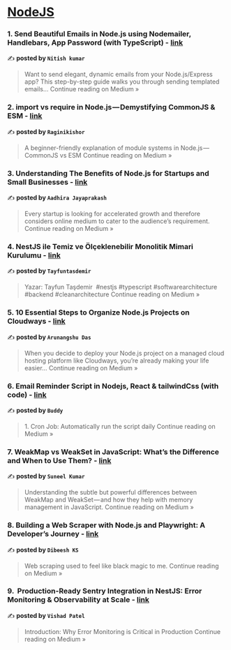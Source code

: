 
<h1><a href=https://medium.com/tag/nodejs/recommended target="_blank" rel="noopener noreferrer">NodeJS</a></h1>
<h3>1. Send Beautiful Emails in Node.js using Nodemailer, Handlebars, App Password (with TypeScript) - <a href="https://medium.com/@nitishjsr7209/send-beautiful-emails-in-node-js-using-nodemailer-handlebars-app-password-with-typescript-1408137c5dae?source=rss------nodejs-5" target="_blank" rel="noopener noreferrer">link</a></h3>

✍️ **posted by `Nitish kumar`**

<blockquote>Want to send elegant, dynamic emails from your Node.js/Express app? This step-by-step guide walks you through sending templated emails…
Continue reading on Medium »</blockquote>

<h3>2. import vs require in Node.js — Demystifying CommonJS & ESM - <a href="https://medium.com/@raginikishor5603/import-vs-require-in-node-js-demystifying-commonjs-esm-92f3d87c6f4e?source=rss------nodejs-5" target="_blank" rel="noopener noreferrer">link</a></h3>

✍️ **posted by `Raginikishor`**

<blockquote>A beginner-friendly explanation of module systems in Node.js — CommonJS vs ESM
Continue reading on Medium »</blockquote>

<h3>3. Understanding The Benefits of Node.js for Startups and Small Businesses - <a href="https://medium.com/@jayaprakashaadhira/understanding-the-benefits-of-node-js-for-startups-and-small-businesses-94381c0c37b3?source=rss------nodejs-5" target="_blank" rel="noopener noreferrer">link</a></h3>

✍️ **posted by `Aadhira Jayaprakash`**

<blockquote>Every startup is looking for accelerated growth and therefore considers online medium to cater to the audience’s requirement.
Continue reading on Medium »</blockquote>

<h3>4.  NestJS ile Temiz ve Ölçeklenebilir Monolitik Mimari Kurulumu - <a href="https://medium.com/@tayfuntasdemircomtr/nestjs-ile-temiz-ve-%C3%B6l%C3%A7eklenebilir-monolitik-mimari-kurulumu-d8aa11028d01?source=rss------nodejs-5" target="_blank" rel="noopener noreferrer">link</a></h3>

✍️ **posted by `Tayfuntasdemir`**

<blockquote>Yazar: Tayfun Taşdemir
 #nestjs #typescript #softwarearchitecture #backend #cleanarchitecture
Continue reading on Medium »</blockquote>

<h3>5. 10 Essential Steps to Organize Node.js Projects on Cloudways - <a href="https://arunangshudas.medium.com/10-essential-steps-to-organize-node-js-projects-on-cloudways-5f4bdba2eefe?source=rss------nodejs-5" target="_blank" rel="noopener noreferrer">link</a></h3>

✍️ **posted by `Arunangshu Das`**

<blockquote>When you decide to deploy your Node.js project on a managed cloud hosting platform like Cloudways, you’re already making your life easier…
Continue reading on Medium »</blockquote>

<h3>6. Email Reminder Script in Nodejs, React & tailwindCss (with code) - <a href="https://medium.com/@patelharsh7458/email-reminder-script-in-nodejs-react-tailwindcss-with-code-d004b1e486eb?source=rss------nodejs-5" target="_blank" rel="noopener noreferrer">link</a></h3>

✍️ **posted by `Buddy`**

<blockquote>1. Cron Job: Automatically run the script daily
Continue reading on Medium »</blockquote>

<h3>7. WeakMap vs WeakSet in JavaScript: What’s the Difference and When to Use Them? - <a href="https://medium.com/@techsuneel99/weakmap-vs-weakset-in-javascript-whats-the-difference-and-when-to-use-them-748f3ff64e83?source=rss------nodejs-5" target="_blank" rel="noopener noreferrer">link</a></h3>

✍️ **posted by `Suneel Kumar`**

<blockquote>Understanding the subtle but powerful differences between WeakMap and WeakSet — and how they help with memory management in JavaScript.
Continue reading on Medium »</blockquote>

<h3>8. Building a Web Scraper with Node.js and Playwright: A Developer’s Journey - <a href="https://dibishks.medium.com/building-a-web-scraper-with-node-js-and-playwright-a-developers-journey-b6d0f55464b8?source=rss------nodejs-5" target="_blank" rel="noopener noreferrer">link</a></h3>

✍️ **posted by `Dibeesh KS`**

<blockquote>Web scraping used to feel like black magic to me.
Continue reading on Medium »</blockquote>

<h3>9. ️ Production-Ready Sentry Integration in NestJS: Error Monitoring & Observability at Scale - <a href="https://medium.com/@pat.vishad/%EF%B8%8F-production-ready-sentry-integration-in-nestjs-error-monitoring-observability-at-scale-8b3dfb0ce98d?source=rss------nodejs-5" target="_blank" rel="noopener noreferrer">link</a></h3>

✍️ **posted by `Vishad Patel`**

<blockquote>Introduction: Why Error Monitoring is Critical in Production
Continue reading on Medium »</blockquote>

